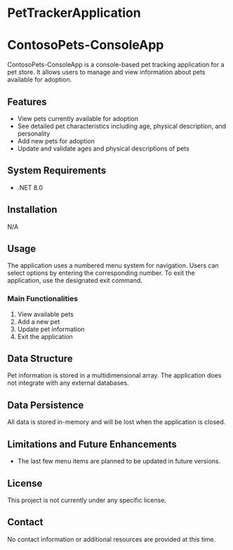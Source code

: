 # PetTrackerApplication
# ContosoPets-ConsoleApp

ContosoPets-ConsoleApp is a console-based pet tracking application for a pet store. It allows users to manage and view information about pets available for adoption.

## Features

- View pets currently available for adoption
- See detailed pet characteristics including age, physical description, and personality
- Add new pets for adoption
- Update and validate ages and physical descriptions of pets

## System Requirements

- .NET 8.0

## Installation

N/A

## Usage

The application uses a numbered menu system for navigation. Users can select options by entering the corresponding number. To exit the application, use the designated exit command.

### Main Functionalities

1. View available pets
2. Add a new pet
3. Update pet information
4. Exit the application

## Data Structure

Pet information is stored in a multidimensional array. The application does not integrate with any external databases.

## Data Persistence

All data is stored in-memory and will be lost when the application is closed.

## Limitations and Future Enhancements

- The last few menu items are planned to be updated in future versions.

## License

This project is not currently under any specific license.

## Contact

No contact information or additional resources are provided at this time.
